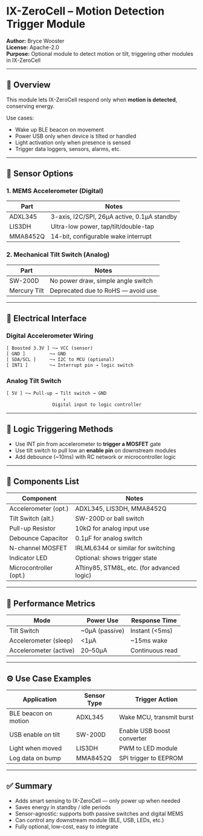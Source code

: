 # IX-ZeroCell – Motion Detection Trigger Module

**Author:** Bryce Wooster  
**License:** Apache-2.0  
**Purpose:** Optional module to detect motion or tilt, triggering other modules in IX-ZeroCell

---

## 🧭 Overview

This module lets IX-ZeroCell respond only when **motion is detected**, conserving energy.

Use cases:

- Wake up BLE beacon on movement  
- Power USB only when device is tilted or handled  
- Light activation only when presence is sensed  
- Trigger data loggers, sensors, alarms, etc.

---

## 🚨 Sensor Options

### 1. **MEMS Accelerometer (Digital)**
| Part        | Notes                                   |
|-------------|-----------------------------------------|
| ADXL345     | 3-axis, I2C/SPI, 26µA active, 0.1µA standby  
| LIS3DH      | Ultra-low power, tap/tilt/double-tap    |
| MMA8452Q    | 14-bit, configurable wake interrupt     |

### 2. **Mechanical Tilt Switch (Analog)**
| Part         | Notes                                   |
|--------------|-----------------------------------------|
| SW-200D      | No power draw, simple angle switch      |
| Mercury Tilt | Deprecated due to RoHS — avoid use      |

---

## 🔌 Electrical Interface

### Digital Accelerometer Wiring

```txt
[ Boosted 3.3V ] ─→ VCC (sensor)
[ GND ]         ─→ GND
[ SDA/SCL ]     ─→ I2C to MCU (optional)
[ INT1 ]        ─→ Interrupt pin → logic switch
```

### Analog Tilt Switch

```txt
[ 5V ] ─→ Pull-up → Tilt switch → GND
                     ↓
                 Digital input to logic controller
```

---

## 🧠 Logic Triggering Methods

- Use INT pin from accelerometer to **trigger a MOSFET** gate  
- Use tilt switch to pull low an **enable pin** on downstream modules  
- Add debounce (~10ms) with RC network or microcontroller logic  

---

## 📐 Components List

| Component             | Notes                                 |
|-----------------------|----------------------------------------|
| Accelerometer (opt.)  | ADXL345, LIS3DH, MMA8452Q              |
| Tilt Switch (alt.)    | SW-200D or ball switch                 |
| Pull-up Resistor      | 10kΩ for analog input use              |
| Debounce Capacitor    | 0.1µF for analog switch                |
| N-channel MOSFET      | IRLML6344 or similar for switching     |
| Indicator LED         | Optional: shows trigger state         |
| Microcontroller (opt.)| ATtiny85, STM8L, etc. (for advanced logic) |

---

## 🧪 Performance Metrics

| Mode               | Power Use         | Response Time   |
|--------------------|-------------------|-----------------|
| Tilt Switch        | ~0µA (passive)    | Instant (<5ms)  |
| Accelerometer (sleep) | <1µA          | ~15ms wake      |
| Accelerometer (active)| 20–50µA        | Continuous read |

---

## ⚙️ Use Case Examples

| Application           | Sensor Type    | Trigger Action                    |
|------------------------|----------------|-----------------------------------|
| BLE beacon on motion   | ADXL345        | Wake MCU, transmit burst          |
| USB enable on tilt     | SW-200D        | Enable USB boost converter        |
| Light when moved       | LIS3DH         | PWM to LED module                 |
| Log data on bump       | MMA8452Q       | SPI trigger to EEPROM             |

---

## ✅ Summary

- Adds smart sensing to IX-ZeroCell — only power up when needed  
- Saves energy in standby / idle periods  
- Sensor-agnostic: supports both passive switches and digital MEMS  
- Can control any downstream module (BLE, USB, LEDs, etc.)  
- Fully optional, low-cost, easy to integrate  

